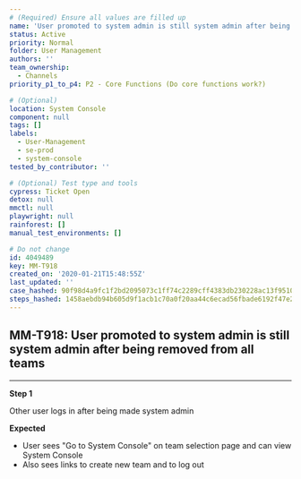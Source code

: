 ```yaml
---
# (Required) Ensure all values are filled up
name: 'User promoted to system admin is still system admin after being removed from all teams'
status: Active
priority: Normal
folder: User Management
authors: ''
team_ownership:
  - Channels
priority_p1_to_p4: P2 - Core Functions (Do core functions work?)

# (Optional)
location: System Console
component: null
tags: []
labels:
  - User-Management
  - se-prod
  - system-console
tested_by_contributor: ''

# (Optional) Test type and tools
cypress: Ticket Open
detox: null
mmctl: null
playwright: null
rainforest: []
manual_test_environments: []

# Do not change
id: 4049489
key: MM-T918
created_on: '2020-01-21T15:48:55Z'
last_updated: ''
case_hashed: 90f98d4a9fc1f2bd2095073c1ff74c2289cff4383db230228ac13f9510cb9ccaa68cffb4ab332e7431b950f0929a2694
steps_hashed: 1458aebdb94b605d9f1acb1c70a0f20aa44c6ecad56fbade6192f47e2c2b129e8ba0bcd927c25039b4f7993aeac8d1c3
---
```


<!-- (Auto-generated) Based on frontmatter's "key" and "name" -->

## MM-T918: User promoted to system admin is still system admin after being removed from all teams

---

**Step 1**

Other user logs in after being made system admin

**Expected**

- User sees "Go to System Console" on team selection page and can view System Console
- Also sees links to create new team and to log out
